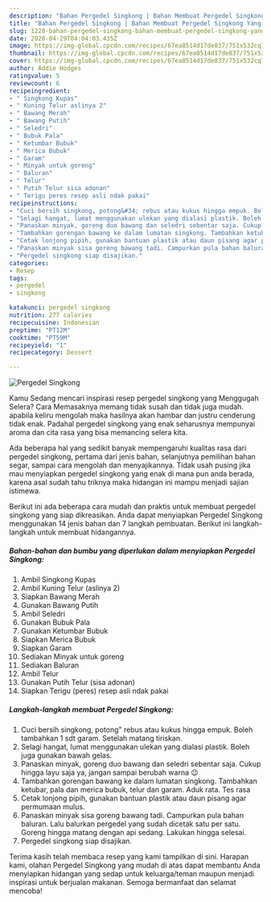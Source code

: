 ```yaml
---
description: "Bahan Pergedel Singkong | Bahan Membuat Pergedel Singkong Yang Bisa Manjain Lidah"
title: "Bahan Pergedel Singkong | Bahan Membuat Pergedel Singkong Yang Bisa Manjain Lidah"
slug: 1228-bahan-pergedel-singkong-bahan-membuat-pergedel-singkong-yang-bisa-manjain-lidah
date: 2020-04-29T04:04:03.435Z
image: https://img-global.cpcdn.com/recipes/67ea8514d17de837/751x532cq70/pergedel-singkong-foto-resep-utama.jpg
thumbnail: https://img-global.cpcdn.com/recipes/67ea8514d17de837/751x532cq70/pergedel-singkong-foto-resep-utama.jpg
cover: https://img-global.cpcdn.com/recipes/67ea8514d17de837/751x532cq70/pergedel-singkong-foto-resep-utama.jpg
author: Addie Hodges
ratingvalue: 5
reviewcount: 6
recipeingredient:
- " Singkong Kupas"
- " Kuning Telur aslinya 2"
- " Bawang Merah"
- " Bawang Putih"
- " Seledri"
- " Bubuk Pala"
- " Ketumbar Bubuk"
- " Merica Bubuk"
- " Garam"
- " Minyak untuk goreng"
- " Baluran"
- " Telur"
- " Putih Telur sisa adonan"
- " Terigu peres resep asli ndak pakai"
recipeinstructions:
- "Cuci bersih singkong, potong&#34; rebus atau kukus hingga empuk. Boleh tambahkan 1 sdt garam. Setelah matang tiriskan."
- "Selagi hangat, lumat menggunakan ulekan yang dialasi plastik. Boleh juga gunakan bawah gelas."
- "Panaskan minyak, goreng duo bawang dan seledri sebentar saja. Cukup hingga layu saja ya, jangan sampai berubah warna 😉"
- "Tambahkan gorengan bawang ke dalam lumatan singkong. Tambahkan ketubar, pala dan merica bubuk, telur dan garam. Aduk rata. Tes rasa"
- "Cetak lonjong pipih, gunakan bantuan plastik atau daun pisang agar permumaan mulus."
- "Panaskan minyak sisa goreng bawang tadi. Campurkan pula bahan baluran. Lalu balurkan pergedel yang sudah dicetak satu per satu. Goreng hingga matang dengan api sedang. Lakukan hingga selesai."
- "Pergedel singkong siap disajikan."
categories:
- Resep
tags:
- pergedel
- singkong

katakunci: pergedel singkong 
nutrition: 277 calories
recipecuisine: Indonesian
preptime: "PT12M"
cooktime: "PT59M"
recipeyield: "1"
recipecategory: Dessert

---
```



![Pergedel Singkong](https://img-global.cpcdn.com/recipes/67ea8514d17de837/751x532cq70/pergedel-singkong-foto-resep-utama.jpg)

Kamu Sedang mencari inspirasi resep pergedel singkong yang Menggugah Selera? Cara Memasaknya memang tidak susah dan tidak juga mudah. apabila keliru mengolah maka hasilnya akan hambar dan justru cenderung tidak enak. Padahal pergedel singkong yang enak seharusnya mempunyai aroma dan cita rasa yang bisa memancing selera kita.

Ada beberapa hal yang sedikit banyak mempengaruhi kualitas rasa dari pergedel singkong, pertama dari jenis bahan, selanjutnya pemilihan bahan segar, sampai cara mengolah dan menyajikannya. Tidak usah pusing jika mau menyiapkan pergedel singkong yang enak di mana pun anda berada, karena asal sudah tahu triknya maka hidangan ini mampu menjadi sajian istimewa.




Berikut ini ada beberapa cara mudah dan praktis untuk membuat pergedel singkong yang siap dikreasikan. Anda dapat menyiapkan Pergedel Singkong menggunakan 14 jenis bahan dan 7 langkah pembuatan. Berikut ini langkah-langkah untuk membuat hidangannya.

<!--inarticleads1-->

##### Bahan-bahan dan bumbu yang diperlukan dalam menyiapkan Pergedel Singkong:

1. Ambil  Singkong Kupas
1. Ambil  Kuning Telur (aslinya 2)
1. Siapkan  Bawang Merah
1. Gunakan  Bawang Putih
1. Ambil  Seledri
1. Gunakan  Bubuk Pala
1. Gunakan  Ketumbar Bubuk
1. Siapkan  Merica Bubuk
1. Siapkan  Garam
1. Sediakan  Minyak untuk goreng
1. Sediakan  Baluran
1. Ambil  Telur
1. Gunakan  Putih Telur (sisa adonan)
1. Siapkan  Terigu (peres) resep asli ndak pakai




<!--inarticleads2-->

##### Langkah-langkah membuat Pergedel Singkong:

1. Cuci bersih singkong, potong&#34; rebus atau kukus hingga empuk. Boleh tambahkan 1 sdt garam. Setelah matang tiriskan.
1. Selagi hangat, lumat menggunakan ulekan yang dialasi plastik. Boleh juga gunakan bawah gelas.
1. Panaskan minyak, goreng duo bawang dan seledri sebentar saja. Cukup hingga layu saja ya, jangan sampai berubah warna 😉
1. Tambahkan gorengan bawang ke dalam lumatan singkong. Tambahkan ketubar, pala dan merica bubuk, telur dan garam. Aduk rata. Tes rasa
1. Cetak lonjong pipih, gunakan bantuan plastik atau daun pisang agar permumaan mulus.
1. Panaskan minyak sisa goreng bawang tadi. Campurkan pula bahan baluran. Lalu balurkan pergedel yang sudah dicetak satu per satu. Goreng hingga matang dengan api sedang. Lakukan hingga selesai.
1. Pergedel singkong siap disajikan.




Terima kasih telah membaca resep yang kami tampilkan di sini. Harapan kami, olahan Pergedel Singkong yang mudah di atas dapat membantu Anda menyiapkan hidangan yang sedap untuk keluarga/teman maupun menjadi inspirasi untuk berjualan makanan. Semoga bermanfaat dan selamat mencoba!
